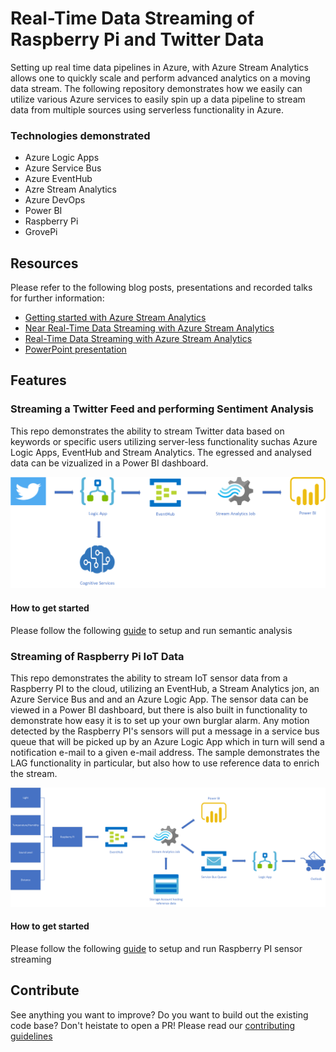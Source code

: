 # Real-Time Data Streaming of Raspberry Pi and Twitter Data

Setting up real time data pipelines in Azure, with Azure Stream Analytics allows one to quickly scale and perform advanced analytics on a moving data stream. The following repository demonstrates how we easily can utilize various Azure services to easily spin up a data pipeline to stream data from multiple sources using serverless functionality in Azure.

### Technologies demonstrated
* Azure Logic Apps
* Azure Service Bus
* Azure EventHub
* Azre Stream Analytics
* Azure DevOps
* Power BI
* Raspberry Pi
* GrovePi

## Resources
Please refer to the following blog posts, presentations and recorded talks for further information:
- [Getting started with Azure Stream Analytics](https://www.excella.com/insights/getting-started-with-azure-stream-analytics)
- [Near Real-Time Data Streaming with Azure Stream Analytics](https://www.excella.com/insights/near-real-time-data-streaming-with-azure-stream-analytics)
- [Real-Time Data Streaming with Azure Stream Analytics](https://excellalabs.com/talks/real-time-data-streaming-azure-stream-analytics/)
- [PowerPoint presentation](https://github.com/excellalabs/azure-stream-analysis/blob/master/presentation/Real-Time%20data%20Streaming%20with%20Azure%20Stream%20Analytics.pptx)

## Features

### Streaming a Twitter Feed and performing Sentiment Analysis
This repo demonstrates the ability to stream Twitter data based on keywords or specific users utilizing server-less functionality suchas Azure Logic Apps, EventHub and Stream Analytics. The egressed and analysed data can be vizualized in a Power BI dashboard. 

![Solution Architecture](https://github.com/excellalabs/azure-stream-analysis/blob/master/instructions/img/Solution%20Architecture%20-%20Twitter.png)

#### How to get started
Please follow the following [guide](https://github.com/excellalabs/azure-stream-analysis/blob/master/instructions/deploy-and-run-semantic-analysis.md) to setup and run semantic analysis

### Streaming of Raspberry Pi IoT Data
This repo demonstrates the ability to stream IoT sensor data from a Raspberry PI to the cloud, utilizing an EventHub, a Stream Analytics jon, an Azure Service Bus and and an Azure Logic App. The sensor data can be viewed in a Power BI dashboard, but there is also built in functionality to demonstrate how easy it is to set up your own burglar alarm. Any motion detected by the Raspberry PI's sensors will put a message in a service bus queue that will be picked up by an Azure Logic App which in turn will send a notification e-mail to a given e-mail address. The sample demonstrates the LAG functionality in particular, but also how to use reference data to enrich the stream. 

![Solution Architecture Streaming of Raspberry PI data](https://github.com/excellalabs/azure-stream-analysis/blob/master/instructions/img/Solution%20Architecture%20-%20Raspberry%20PI.png)

#### How to get started
Please follow the following [guide](https://github.com/excellalabs/azure-stream-analysis/blob/master/instructions/deploy-and-run-raspberrypi-stream.md)
to setup and run Raspberry PI sensor streaming

## Contribute
See anything you want to improve? Do you want to build out the existing code base? Don't heistate to open a PR!
Please read our [contributing guidelines](https://github.com/excellalabs/azure-stream-analysis/blob/master/contributing.md)


